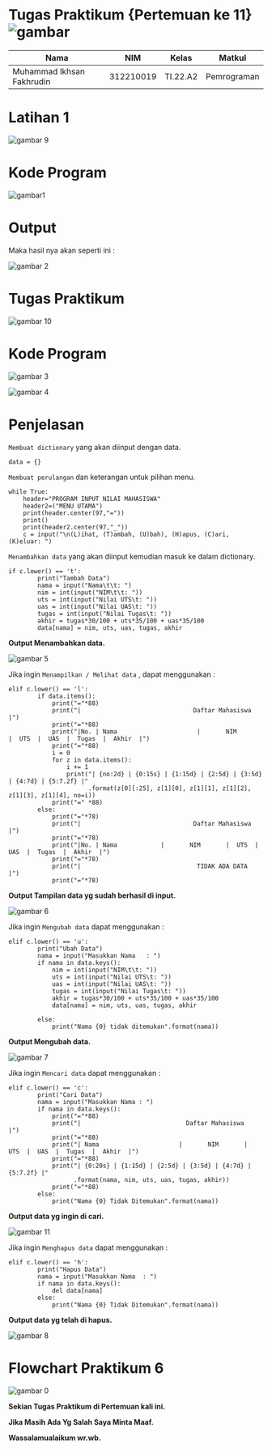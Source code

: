 # Tugas Praktikum {Pertemuan ke 11} ![gambar](https://camo.githubusercontent.com/1cf226ebd63b65195652984b96e56db54bfaa9a41690b6da6c138a40e4137393/68747470733a2f2f75706c6f61642e77696b696d656469612e6f72672f77696b6970656469612f636f6d6d6f6e732f302f30612f507974686f6e2e737667) 

|**Nama**|**NIM**|**Kelas**|**Matkul**|
|----|---|-----|------|
|Muhammad Ikhsan Fakhrudin|312210019|TI.22.A2|Pemrograman|

# Latihan 1

![gambar 9](screenshot/ss9.png)

# Kode Program

![gambar1](screenshot/ss1.png)

# Output

Maka hasil nya akan seperti ini :

![gambar 2](screenshot/ss2.png)

# Tugas Praktikum

![gambar 10](screenshot/ss10.png)

# Kode Program

![gambar 3](screenshot/ss3.png)

![gambar 4](screenshot/ss4.png)

# Penjelasan

`Membuat dictionary` yang akan diinput dengan data.

```
data = {}
```

`Membuat perulangan` dan keterangan untuk pilihan menu.

```
while True:
    header="PROGRAM INPUT NILAI MAHASISWA"
    header2=("MENU UTAMA")
    print(header.center(97,"="))
    print()
    print(header2.center(97,"_"))
    c = input("\n(L)ihat, (T)ambah, (U)bah), (H)apus, (C)ari, (K)eluar: ")
```

`Menambahkan data` yang akan diinput kemudian masuk ke dalam dictionary.

```
if c.lower() == 't':
        print("Tambah Data")
        nama = input("Nama\t\t: ")
        nim = int(input("NIM\t\t: "))
        uts = int(input("Nilai UTS\t: "))
        uas = int(input("Nilai UAS\t: "))
        tugas = int(input("Nilai Tugas\t: "))
        akhir = tugas*30/100 + uts*35/100 + uas*35/100
        data[nama] = nim, uts, uas, tugas, akhir
```

**Output Menambahkan data.**

![gambar 5](screenshot/ss5.png)

Jika ingin `Menampilkan / Melihat data` , dapat menggunakan :

```
elif c.lower() == 'l':
        if data.items():
            print("="*88)
            print("|                               Daftar Mahasiswa                             |")
            print("="*88)
            print("|No. | Nama                      |       NIM       |  UTS  |  UAS  |  Tugas  |  Akhir  |")
            print("="*88)
            i = 0
            for z in data.items():
                i += 1
                print("| {no:2d} | {0:15s} | {1:15d} | {2:5d} | {3:5d} | {4:7d} | {5:7.2f} |"
                      .format(z[0][:25], z[1][0], z[1][1], z[1][2], z[1][3], z[1][4], no=i))
            print("=" *88)
        else:
            print("="*78)
            print("|                               Daftar Mahasiswa                             |")
            print("="*78)
            print("|No. | Nama            |       NIM       |  UTS  |  UAS  |  Tugas  |  Akhir  |")
            print("="*78)
            print("|                                TIDAK ADA DATA                              |")
            print("="*78)
```

**Output Tampilan data yg sudah berhasil di input.**

![gambar 6](screenshot/ss6.png)

Jika ingin `Mengubah data` dapat menggunakan :

```
elif c.lower() == 'u':
        print("Ubah Data")
        nama = input("Masukkan Nama   : ")
        if nama in data.keys():
            nim = int(input("NIM\t\t: "))
            uts = int(input("Nilai UTS\t: "))
            uas = int(input("Nilai UAS\t: "))
            tugas = int(input("Nilai Tugas\t: "))
            akhir = tugas*30/100 + uts*35/100 + uas*35/100
            data[nama] = nim, uts, uas, tugas, akhir
        
        else:
            print("Nama {0} tidak ditemukan".format(nama))
```

**Output Mengubah data.**

![gambar 7](screenshot/ss7.png)


Jika ingin `Mencari data` dapat menggunakan :

```
elif c.lower() == 'c':
        print("Cari Data")
        nama = input("Masukkan Nama : ")
        if nama in data.keys():
            print("="*88)
            print("|                             Daftar Mahasiswa                          |")
            print("="*88)
            print("| Nama                      |       NIM       |  UTS  |  UAS  |  Tugas  |  Akhir  |")
            print("="*88)
            print("| {0:20s} | {1:15d} | {2:5d} | {3:5d} | {4:7d} | {5:7.2f} |"
                  .format(nama, nim, uts, uas, tugas, akhir))
            print("="*88)
        else:
            print("Nama {0} Tidak Ditemukan".format(nama))
```

**Output data yg ingin di cari.**

![gambar 11](screenshot/ss11.png)


Jika ingin `Menghapus data` dapat menggunakan :

```
elif c.lower() == 'h':
        print("Hapus Data")
        nama = input("Masukkan Nama  : ")
        if nama in data.keys():
            del data[nama]
        else:
            print("Nama {0} Tidak Ditemukan".format(nama))
```

**Output data yg telah di hapus.**

![gambar 8](screenshot/ss8.png)


# Flowchart Praktikum 6

![gambar 0](screenshot/flowchart%20Modul%20Praktikum%206.png)



**Sekian Tugas Praktikum di Pertemuan kali ini.**

**Jika Masih Ada Yg Salah Saya Minta Maaf.**

**Wassalamualaikum wr.wb.**



